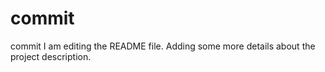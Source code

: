 # commit
commit
I am editing the README file. Adding some more details about the project description.
